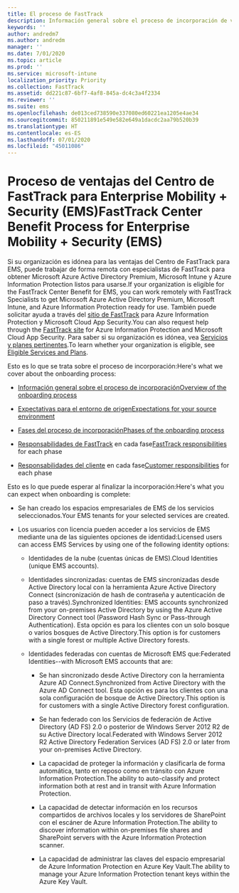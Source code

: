 ```yaml
---
title: El proceso de FastTrack
description: Información general sobre el proceso de incorporación de ventajas del Centro de FastTrack
keywords: ''
author: andredm7
ms.author: andredm
manager: ''
ms.date: 7/01/2020
ms.topic: article
ms.prod: ''
ms.service: microsoft-intune
localization_priority: Priority
ms.collection: FastTrack
ms.assetid: dd221c87-6bf7-4af8-845a-dc4c3a4f2334
ms.reviewer: ''
ms.suite: ems
ms.openlocfilehash: de013ced738590e337080ed60221ea1205e4ae34
ms.sourcegitcommit: 850211891e549e582e649a1dacdc2aa79b520b39
ms.translationtype: HT
ms.contentlocale: es-ES
ms.lasthandoff: 07/01/2020
ms.locfileid: "45011086"
---
```

# <a name="fasttrack-center-benefit-process-for-enterprise-mobility--security-ems"></a><span data-ttu-id="ab3d4-103">Proceso de ventajas del Centro de FastTrack para Enterprise Mobility + Security (EMS)</span><span class="sxs-lookup"><span data-stu-id="ab3d4-103">FastTrack Center Benefit Process for Enterprise Mobility + Security (EMS)</span></span>
<span data-ttu-id="ab3d4-104">Si su organización es idónea para las ventajas del Centro de FastTrack para EMS, puede trabajar de forma remota con especialistas de FastTrack para obtener Microsoft Azure Active Directory Premium, Microsoft Intune y Azure Information Protection listos para usarse.</span><span class="sxs-lookup"><span data-stu-id="ab3d4-104">If your organization is eligible for the FastTrack Center Benefit for EMS, you can work remotely with FastTrack Specialists to get Microsoft Azure Active Directory Premium, Microsoft Intune, and Azure Information Protection ready for use.</span></span> <span data-ttu-id="ab3d4-105">También puede solicitar ayuda a través del [sitio de FastTrack](https://www.microsoft.com/fasttrack/microsoft-365/ems) para Azure Information Protection y Microsoft Cloud App Security.</span><span class="sxs-lookup"><span data-stu-id="ab3d4-105">You can also request help through the [FastTrack site](https://www.microsoft.com/fasttrack/microsoft-365/ems) for Azure Information Protection and Microsoft Cloud App Security.</span></span> <span data-ttu-id="ab3d4-106">Para saber si su organización es idónea, vea [Servicios y planes pertinentes](M365-eligible-services-and-plans.md).</span><span class="sxs-lookup"><span data-stu-id="ab3d4-106">To learn whether your organization is eligible, see [Eligible Services and Plans](M365-eligible-services-and-plans.md).</span></span>


<span data-ttu-id="ab3d4-107">Esto es lo que se trata sobre el proceso de incorporación:</span><span class="sxs-lookup"><span data-stu-id="ab3d4-107">Here's what we cover about the onboarding process:</span></span>

-   [<span data-ttu-id="ab3d4-108">Información general sobre el proceso de incorporación</span><span class="sxs-lookup"><span data-stu-id="ab3d4-108">Overview of the onboarding process</span></span>](EMS-fasttrack-benefit-overview.md)

-   [<span data-ttu-id="ab3d4-109">Expectativas para el entorno de origen</span><span class="sxs-lookup"><span data-stu-id="ab3d4-109">Expectations for your source environment</span></span>](EMS-source-environment-expectations.md)

-   [<span data-ttu-id="ab3d4-110">Fases del proceso de incorporación</span><span class="sxs-lookup"><span data-stu-id="ab3d4-110">Phases of the onboarding process</span></span>](EMS-onboarding-phases.md)

-   <span data-ttu-id="ab3d4-111">[Responsabilidades de FastTrack](EMS-fasttrack-responsibilities.md) en cada fase</span><span class="sxs-lookup"><span data-stu-id="ab3d4-111">[FastTrack responsibilities](EMS-fasttrack-responsibilities.md) for each phase</span></span>

-   <span data-ttu-id="ab3d4-112">[Responsabilidades del cliente](EMS-your-responsibilities.md) en cada fase</span><span class="sxs-lookup"><span data-stu-id="ab3d4-112">[Customer responsibilities](EMS-your-responsibilities.md) for each phase</span></span>

<span data-ttu-id="ab3d4-113">Esto es lo que puede esperar al finalizar la incorporación:</span><span class="sxs-lookup"><span data-stu-id="ab3d4-113">Here's what you can expect when onboarding is complete:</span></span>

-   <span data-ttu-id="ab3d4-114">Se han creado los espacios empresariales de EMS de los servicios seleccionados.</span><span class="sxs-lookup"><span data-stu-id="ab3d4-114">Your EMS tenants for your selected services are created.</span></span>

-   <span data-ttu-id="ab3d4-115">Los usuarios con licencia pueden acceder a los servicios de EMS mediante una de las siguientes opciones de identidad:</span><span class="sxs-lookup"><span data-stu-id="ab3d4-115">Licensed users can access EMS Services by using one of the following identity options:</span></span>

    -   <span data-ttu-id="ab3d4-116">Identidades de la nube (cuentas únicas de EMS).</span><span class="sxs-lookup"><span data-stu-id="ab3d4-116">Cloud Identities (unique EMS accounts).</span></span>

    -   <span data-ttu-id="ab3d4-117">Identidades sincronizadas: cuentas de EMS sincronizadas desde Active Directory local con la herramienta Azure Active Directory Connect (sincronización de hash de contraseña y autenticación de paso a través).</span><span class="sxs-lookup"><span data-stu-id="ab3d4-117">Synchronized Identities: EMS accounts synchronized from your on-premises Active Directory by using the Azure Active Directory Connect tool (Password Hash Sync or Pass-through Authentication).</span></span> <span data-ttu-id="ab3d4-118">Esta opción es para los clientes con un solo bosque o varios bosques de Active Directory.</span><span class="sxs-lookup"><span data-stu-id="ab3d4-118">This option is for customers with a single forest or multiple Active Directory forests.</span></span>

    -   <span data-ttu-id="ab3d4-119">Identidades federadas con cuentas de Microsoft EMS que:</span><span class="sxs-lookup"><span data-stu-id="ab3d4-119">Federated Identities--with Microsoft EMS accounts that are:</span></span>

        -   <span data-ttu-id="ab3d4-120">Se han sincronizado desde Active Directory con la herramienta Azure AD Connect.</span><span class="sxs-lookup"><span data-stu-id="ab3d4-120">Synchronized from Active Directory with the Azure AD Connect tool.</span></span> <span data-ttu-id="ab3d4-121">Esta opción es para los clientes con una sola configuración de bosque de Active Directory.</span><span class="sxs-lookup"><span data-stu-id="ab3d4-121">This option is for customers with a single Active Directory forest configuration.</span></span>

        -   <span data-ttu-id="ab3d4-122">Se han federado con los Servicios de federación de Active Directory (AD FS) 2.0 o posterior de Windows Server 2012 R2 de su Active Directory local.</span><span class="sxs-lookup"><span data-stu-id="ab3d4-122">Federated with Windows Server 2012 R2 Active Directory Federation Services (AD FS) 2.0 or later from your on-premises Active Directory.</span></span>

        -   <span data-ttu-id="ab3d4-123">La capacidad de proteger la información y clasificarla de forma automática, tanto en reposo como en tránsito con Azure Information Protection.</span><span class="sxs-lookup"><span data-stu-id="ab3d4-123">The ability to auto-classify and protect information both at rest and in transit with Azure Information Protection.</span></span> 

        -   <span data-ttu-id="ab3d4-124">La capacidad de detectar información en los recursos compartidos de archivos locales y los servidores de SharePoint con el escáner de Azure Information Protection.</span><span class="sxs-lookup"><span data-stu-id="ab3d4-124">The ability to discover information within on-premises file shares and SharePoint servers with the Azure Information Protection scanner.</span></span> 

        -   <span data-ttu-id="ab3d4-125">La capacidad de administrar las claves del espacio empresarial de Azure Information Protection en Azure Key Vault.</span><span class="sxs-lookup"><span data-stu-id="ab3d4-125">The ability to manage your Azure Information Protection tenant keys within the Azure Key Vault.</span></span> 

